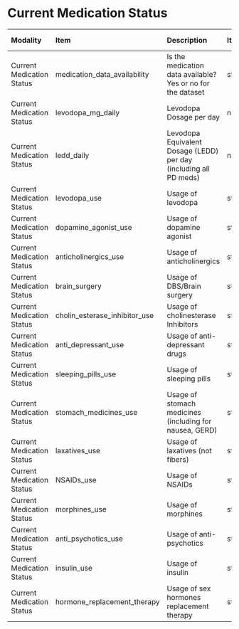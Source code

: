 # Current Medication Status

| Modality                  | Item                          | Description                                                       | ItemType   | Required   | Values              |   Unnamed: 13 |
|:--------------------------|:------------------------------|:------------------------------------------------------------------|:-----------|:-----------|:--------------------|--------------:|
| Current Medication Status | medication_data_availability  | Is the medication data available? Yes or no for the dataset       | string     | nullable   | ["Yes", "No"]       |           nan |
| Current Medication Status | levodopa_mg_daily             | Levodopa Dosage per day                                           | numeric    | nullable   | (y>=0) & (y<=10000) |           nan |
| Current Medication Status | ledd_daily                    | Levodopa Equivalent Dosage (LEDD) per day (including all PD meds) | numeric    | nullable   | (y>=0) & (y<=10000) |           nan |
| Current Medication Status | levodopa_use                  | Usage of levodopa                                                 | string     | nullable   | ["Yes", "No"]       |           nan |
| Current Medication Status | dopamine_agonist_use          | Usage of dopamine agonist                                         | string     | nullable   | ["Yes", "No"]       |           nan |
| Current Medication Status | anticholinergics_use          | Usage of anticholinergics                                         | string     | nullable   | ["Yes", "No"]       |           nan |
| Current Medication Status | brain_surgery                 | Usage of DBS/Brain surgery                                        | string     | nullable   | ["Yes", "No"]       |           nan |
| Current Medication Status | cholin_esterase_inhibitor_use | Usage of cholinesterase Inhibitors                                | string     | nullable   | ["Yes", "No"]       |           nan |
| Current Medication Status | anti_depressant_use           | Usage of anti-depressant drugs                                    | string     | nullable   | ["Yes", "No"]       |           nan |
| Current Medication Status | sleeping_pills_use            | Usage of sleeping pills                                           | string     | nullable   | ["Yes", "No"]       |           nan |
| Current Medication Status | stomach_medicines_use         | Usage of stomach medicines (including for nausea, GERD)           | string     | nullable   | ["Yes", "No"]       |           nan |
| Current Medication Status | laxatives_use                 | Usage of laxatives (not fibers)                                   | string     | nullable   | ["Yes", "No"]       |           nan |
| Current Medication Status | NSAIDs_use                    | Usage of NSAIDs                                                   | string     | nullable   | ["Yes", "No"]       |           nan |
| Current Medication Status | morphines_use                 | Usage of morphines                                                | string     | nullable   | ["Yes", "No"]       |           nan |
| Current Medication Status | anti_psychotics_use           | Usage of anti-psychotics                                          | string     | nullable   | ["Yes", "No"]       |           nan |
| Current Medication Status | insulin_use                   | Usage of insulin                                                  | string     | nullable   | ["Yes", "No"]       |           nan |
| Current Medication Status | hormone_replacement_therapy   | Usage of sex hormones replacement therapy                         | string     | nullable   | ["Yes", "No"]       |           nan |